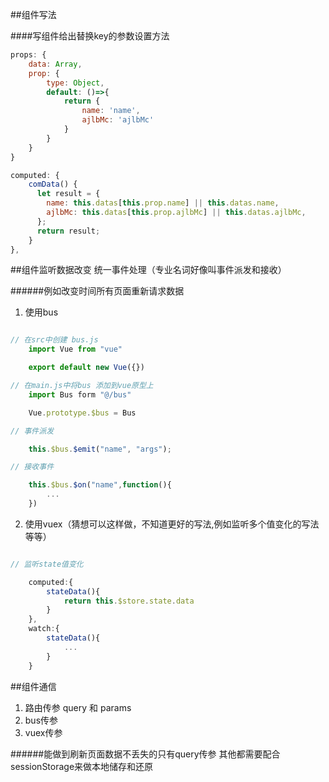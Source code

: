 ##组件写法

####写组件给出替换key的参数设置方法

```javascript
props: {
	data: Array,
	prop: {
		type: Object,
		default: ()=>{
			return {
				name: 'name',
				ajlbMc: 'ajlbMc'
			}
		}
	}
}

computed: {
    comData() {
      let result = {
        name: this.datas[this.prop.name] || this.datas.name,
        ajlbMc: this.datas[this.prop.ajlbMc] || this.datas.ajlbMc,
      };
      return result;
    }
},
```

##组件监听数据改变 统一事件处理（专业名词好像叫事件派发和接收）

######例如改变时间所有页面重新请求数据

1. 使用bus



```javascript

// 在src中创建 bus.js
	import Vue from "vue"

	export default new Vue({})

// 在main.js中将bus 添加到vue原型上
	import Bus form "@/bus"

	Vue.prototype.$bus = Bus

// 事件派发

	this.$bus.$emit("name", "args");

// 接收事件

	this.$bus.$on("name",function(){
		...
	})

```

2. 使用vuex（猜想可以这样做，不知道更好的写法,例如监听多个值变化的写法等等）


```javascript

// 监听state值变化

	computed:{
		stateData(){
			return this.$store.state.data
		}
	},
	watch:{
		stateData(){
			...
		}
	}
```


##组件通信

1. 路由传参 query 和 params
2. bus传参
3. vuex传参

######能做到刷新页面数据不丢失的只有query传参  其他都需要配合sessionStorage来做本地储存和还原

